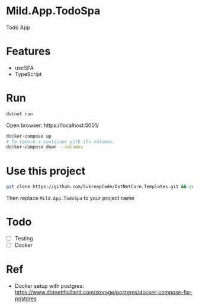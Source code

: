 # Mild.App.TodoSpa

Todo App

# Features
- useSPA
- TypeScript


<!-- more -->
# Run

```sh
dotnet run
```

Open browser: https://localhost:5001/

```bash 
docker-compose up
# To remove a container with its volumes.
docker-compose down --volumes
```

# Use this project

```sh
git clone https://github.com/SukreepCode/DotNetCore.Templates.git && cd DotNetCore.Templates && git sparse-checkout set Mild.App.TodoSpa
```

Then replace `Mild.App.TodoSpa` to your project name

# Todo

- [ ] Testing
- [ ] Docker

# Ref
- Docker setup with postgres: https://www.dotnetthailand.com/storage/postgres/docker-compose-for-postgres

